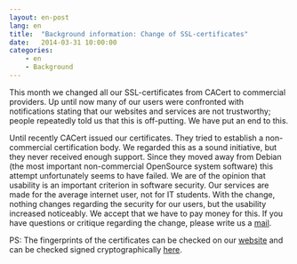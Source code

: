 ```yaml
---
layout: en-post
lang: en
title:  "Background information: Change of SSL-certificates"
date:   2014-03-31 10:00:00
categories:
    - en
    - Background
---
```

This month we changed all our SSL-certificates from CACert to commercial providers. Up until now many of our users were confronted with notifications stating that our websites and services are not trustworthy; people repeatedly told us that this is off-putting. We have put an end to this.

Until recently CACert issued our certificates. They tried to establish a non-commercial certification body. We regarded this as a sound initiative, but they never received enough support.
Since they moved away from Debian (the most important non-commercial OpenSource system software) this attempt unfortunately seems to have failed. We are of the opinion that usability is an important criterion in software security. Our services are made for the average internet user, not for IT students.
With the change, nothing changes regarding the security for our users, but the usability increased noticeably. We accept that we have to pay money for this. If you have questions or critique regarding the change, please write us a [mail](/en/kontakt.html).

PS: The fingerprints of the certificates can be checked on our [website](/en/index.html) and can be checked signed cryptographically [here](/assets/fingerprints.txt.asc).
